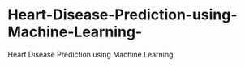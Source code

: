 # Heart-Disease-Prediction-using-Machine-Learning-
Heart Disease Prediction using Machine Learning 
